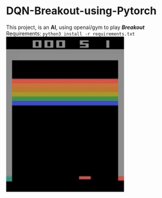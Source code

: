# DQN-Breakout-using-Pytorch
This project, is an **AI**, using openai/gym to play ***Breakout*** <br />
Requirements: `python3 install -r requirements.txt` <br />
![alt text](/records/DQN_Breakout.gif)
